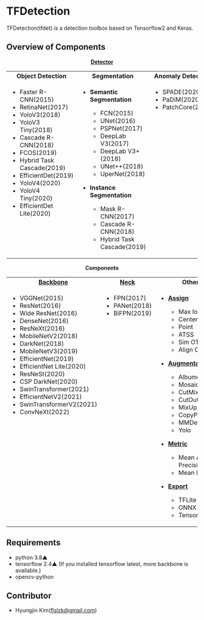 # TFDetection
TFDetection(tfdet) is a detection toolbox based on Tensorflow2 and Keras.


## Overview of Components
<div align = "center">
  <a href = "https://github.com/Burf/TFDetection/blob/main/tfdet/model/detector/__init__.py"><b>Detector</b></a>
</div>
<table align = "center">
  <tbody>
    <tr align = "center" valign = "bottom">
      <td>
        <b>Object Detection</b>
      </td>
      <td>
        <b>Segmentation</b>
      </td>
      <td>
        <b>Anomaly Detection</b>
      </td>
    </tr>
    <tr valign = "top">
      <td>
        <ul>
          <li>Faster R-CNN(2015)</li>
          <li>RetinaNet(2017)</li>
          <li>YoloV3(2018)</li>
          <li>YoloV3 Tiny(2018)</li>
          <li>Cascade R-CNN(2018)</li>
          <li>FCOS(2019)</li>
          <li>Hybrid Task Cascade(2019)</li>
          <li>EfficientDet(2019)</li>
          <li>YoloV4(2020)</li>
          <li>YoloV4 Tiny(2020)</li>
          <li>EfficientDet Lite(2020)</li>
        </ul>
      </td>
      <td>
        <ul>
          <li><b>Semantic Segmentation</b></li>
          <ul>
            <li>FCN(2015)</li>
            <li>UNet(2016)</li>
            <li>PSPNet(2017)</li>
            <li>DeepLab V3(2017)</li>
            <li>DeepLab V3+(2018)</li>
            <li>UNet++(2018)</li>
            <li>UperNet(2018)</li>
          </ul>
        </ul>
        <ul>
          <li><b>Instance Segmentation</b></li>
          <ul>
            <li>Mask R-CNN(2017)</li>
            <li>Cascade R-CNN(2018)</li>
            <li>Hybrid Task Cascade(2019)</li>
          </ul>
        </ul>
      </td>
      <td>
        <ul>
          <li>SPADE(2020)</li>
          <li>PaDiM(2020)</li>
          <li>PatchCore(2021)</li>
        </ul>
      </td>
    </tr>
  </tbody>
</table>
 
<div align = "center">
  <b>Components</b>
</div>
<table align = "center">
  <tbody>
    <tr align = "center" valign = "bottom">
      <td>
        <a href = "https://github.com/Burf/TFDetection/blob/main/tfdet/model/backbone/__init__.py"><b>Backbone</b></a>
      </td>
      <td>
        <a href = "https://github.com/Burf/TFDetection/blob/main/tfdet/model/neck/__init__.py"><b>Neck</b></a>
      </td>
      <td>
        <b>Other</b>
      </td>
    </tr>
    <tr valign = "top">
      <td>
        <ul>
          <li>VGGNet(2015)</li>
          <li>ResNet(2016)</li>
          <li>Wide ResNet(2016)</li>
          <li>DenseNet(2016)</li>
          <li>ResNeXt(2016)</li>
          <li>MobileNetV2(2018)</li>
          <li>DarkNet(2018)</li>
          <li>MobileNetV3(2019)</li>
          <li>EfficientNet(2019)</li>
          <li>EfficientNet Lite(2020)</li>
          <li>ResNeSt(2020)</li>
          <li>CSP DarkNet(2020)</li>
          <li>SwinTransformer(2021)</li>
          <li>EfficientNetV2(2021)</li>
          <li>SwinTransformerV2(2021)</li>
          <li>ConvNeXt(2022)</li>
        </ul>
      </td>
      <td>
        <ul>
          <li>FPN(2017)</li>
          <li>PANet(2018)</li>
          <li>BiFPN(2019)</li>
        </ul>
      </td>
      <td>
        <ul>
          <li><a href = "https://github.com/Burf/TFDetection/blob/main/tfdet/core/assign/__init__.py"><b>Assign</b></a></li>
          <ul>
            <li>Max Iou</li>
            <li>Center Region</li>
            <li>Point</li>
            <li>ATSS</li>
            <li>Sim OTA</li>
            <li>Align OTA</li>
          </ul>
        </ul>
        <ul>
          <li><a href = "https://github.com/Burf/TFDetection/blob/main/tfdet/dataset/transform/__init__.py"><b>Augmentation</b></a></li>
          <ul>
            <li>Albumentations</li>
            <li>Mosaic</li>
            <li>CutMix</li>
            <li>CutOut</li>
            <li>MixUp</li>
            <li>CopyPaste</li>
            <li>MMDetction</li>
            <li>Yolo</li>
          </ul>
        </ul>
        <ul>
          <li><a href = "https://github.com/Burf/TFDetection/blob/main/tfdet/core/metric/__init__.py"><b>Metric</b></a></li>
          <ul>
            <li>Mean Average Precision</li>
            <li>Mean IoU</li>
          </ul>
        </ul>
        <ul>
          <li><a href = "https://github.com/Burf/TFDetection/blob/main/tfdet/export/__init__.py"><b>Export</b></a></li>
          <ul>
            <li>TFLite</li>
            <li>ONNX</li>
            <li>TensorRT</li>
          </ul>
        </ul>
      </td>
    </tr>
  </tbody>
</table>


## Requirements

- python 3.8▲
- tensorflow 2.4▲ (If you installed tensorflow latest, more backbone is available.)
- opencv-python


## Contributor

 * Hyungjin Kim(flslzk@gmail.com)
